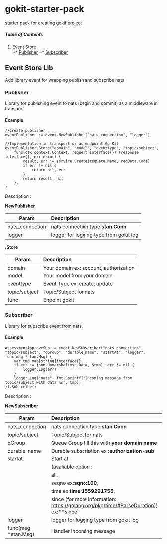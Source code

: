 # gokit-starter-pack
starter pack for creating gokit project

##### Table of Contents  
1. [Event Store](#event_store)  
⋅⋅* [Publisher](#publisher)
⋅⋅* [Subscriber](#subscriber)

<a name="event_store"/>

## Event Store Lib
Add library event for wrapping publish and subscribe nats

<a name="publisher"/>

### Publisher
Library for publishing event to nats (begin and commit) as a middleware in transport

#### Example

```
//Create publisher
eventPublisher := event.NewPublisher("nats_connection", "logger")

//Implementation in transport or as endpoint Go-Kit
eventPublisher.Store("domain", "model", "eventtype", "topic/subject",
    func(ctx context.Context, request interface{}) (response interface{}, err error) {
        result, err := service.Create(reqData.Name, reqData.Code)
        if err != nil {
            return nil, err
        }
        return result, nil
    },
)
```

Description :

**NewPublisher**

| Param           | Description                            |
|-----------------|:---------------------------------------|
| nats_connection | nats connection type **stan.Conn**     |
| logger          | logger for logging type from gokit log |

**.Store**

| Param         | Description                            |
|---------------|:---------------------------------------|
| domain        | Your domain ex: account, authorization |
| model         | Your model from your domain            |
| eventtype     | Event Type ex: create, update          |
| topic/subject | Topic/Subject for nats                 |
| func          | Enpoint gokit                          |

<a name="subscriber"/>

### Subscriber
Library for subscribe event from nats.

#### Example

```
assessmentApproveSub := event.NewSubscriber("nats_connection", "topic/subject", "qGroup", "durable_name", "startAt", "logger", func(msg *stan.Msg) {
    var tmp map[string]interface{}
    if err := json.Unmarshal(msg.Data, &tmp); err != nil {
        logger.Log(err)
    }
    logger.Log("nats", fmt.Sprintf("Incoming message from topic/subject with data %s", tmp))
}).Subscribe()
```

Description :

**NewSubscriber**

| Param               | Description                                                                               |
|---------------------|:------------------------------------------------------------------------------------------|
| nats_connection     | nats connection type **stan.Conn**                                                        |
| topic/subject       | Topic/Subject for nats                                                                    |
| qGroup              | Queue Group fill this with **your domain name**                                           |
| durable_name        | Durable subscription ex :**authorization-sub**                                            |
| startat             | Start at                                                                                  |
|                     | (avaliable option :                                                                       |
|                     | all,                                                                                      |
|                     | seqno ex:**sqno:100**,                                                                    |
|                     | time ex:**time:1559291755**,                                                              |
|                     | since (for more information: https://golang.org/pkg/time/#ParseDuration)) ex:**since|2h** |
| logger              | logger for logging type from gokit log                                                    |
| func(msg *stan.Msg) | Handler incoming message                                                                  |